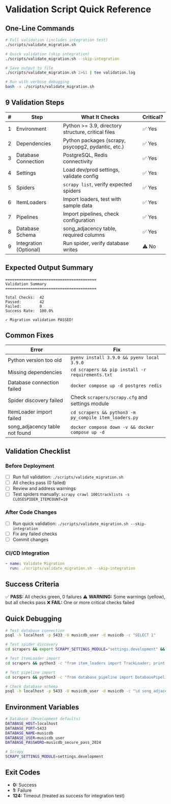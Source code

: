 # Validation Script Quick Reference

## One-Line Commands

```bash
# Full validation (includes integration test)
./scripts/validate_migration.sh

# Quick validation (skip integration)
./scripts/validate_migration.sh --skip-integration

# Save output to file
./scripts/validate_migration.sh 2>&1 | tee validation.log

# Run with verbose debugging
bash -x ./scripts/validate_migration.sh
```

## 9 Validation Steps

| # | Step                      | What It Checks                                    | Critical? |
|---|---------------------------|---------------------------------------------------|-----------|
| 1 | Environment               | Python >= 3.9, directory structure, critical files | ✅ Yes    |
| 2 | Dependencies              | Python packages (scrapy, psycopg2, pydantic, etc.) | ✅ Yes    |
| 3 | Database Connection       | PostgreSQL, Redis connectivity                     | ✅ Yes    |
| 4 | Settings                  | Load dev/prod settings, validate config            | ✅ Yes    |
| 5 | Spiders                   | `scrapy list`, verify expected spiders             | ✅ Yes    |
| 6 | ItemLoaders               | Import loaders, test with sample data              | ✅ Yes    |
| 7 | Pipelines                 | Import pipelines, check configuration              | ✅ Yes    |
| 8 | Database Schema           | song_adjacency table, required columns             | ✅ Yes    |
| 9 | Integration (Optional)    | Run spider, verify database writes                 | ⚠️ No     |

## Expected Output Summary

```
========================================
Validation Summary
========================================

Total Checks:  42
Passed:        42
Failed:        0
Success Rate:  100.0%

✓ Migration validation PASSED!
```

## Common Fixes

| Error                             | Fix                                               |
|-----------------------------------|---------------------------------------------------|
| Python version too old            | `pyenv install 3.9.0 && pyenv local 3.9.0`       |
| Missing dependencies              | `cd scrapers && pip install -r requirements.txt`  |
| Database connection failed        | `docker compose up -d postgres redis`             |
| Spider discovery failed           | Check `scrapers/scrapy.cfg` and settings module   |
| ItemLoader import failed          | `cd scrapers && python3 -m py_compile item_loaders.py` |
| song_adjacency table not found    | `docker compose down -v && docker compose up -d`  |

## Validation Checklist

### Before Deployment
- [ ] Run full validation: `./scripts/validate_migration.sh`
- [ ] All checks pass (0 failed)
- [ ] Review and address warnings
- [ ] Test spiders manually: `scrapy crawl 1001tracklists -s CLOSESPIDER_ITEMCOUNT=10`

### After Code Changes
- [ ] Run quick validation: `./scripts/validate_migration.sh --skip-integration`
- [ ] Fix any failed checks
- [ ] Commit changes

### CI/CD Integration
```yaml
- name: Validate Migration
  run: ./scripts/validate_migration.sh --skip-integration
```

## Success Criteria

✅ **PASS:** All checks green, 0 failures
⚠️ **WARNING:** Some warnings (yellow), but all checks pass
❌ **FAIL:** One or more critical checks failed

## Quick Debugging

```bash
# Test database connection
psql -h localhost -p 5433 -U musicdb_user -d musicdb -c "SELECT 1"

# Test spider discovery
cd scrapers && export SCRAPY_SETTINGS_MODULE="settings.development" && scrapy list

# Test ItemLoader import
cd scrapers && python3 -c "from item_loaders import TrackLoader; print('OK')"

# Test pipeline import
cd scrapers && python3 -c "from database_pipeline import DatabasePipeline; print('OK')"

# Check database schema
psql -h localhost -p 5433 -U musicdb_user -d musicdb -c "\d song_adjacency"
```

## Environment Variables

```bash
# Database (Development defaults)
DATABASE_HOST=localhost
DATABASE_PORT=5433
DATABASE_NAME=musicdb
DATABASE_USER=musicdb_user
DATABASE_PASSWORD=musicdb_secure_pass_2024

# Scrapy
SCRAPY_SETTINGS_MODULE=settings.development
```

## Exit Codes

- **0:** Success
- **1:** Failure
- **124:** Timeout (treated as success for integration test)
